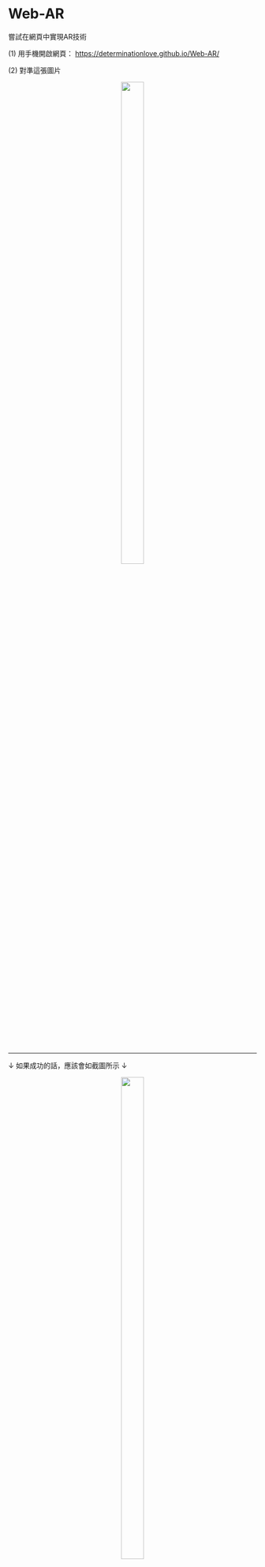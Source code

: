 # Web-AR

 嘗試在網頁中實現AR技術
 

 
 (1) 用手機開啟網頁： https://determinationlove.github.io/Web-AR/
 
 (2) 對準這張圖片
 <div class="half" align="center">
 <img src="https://media.discordapp.net/attachments/448062153325412353/1057096100147904572/c050f1ad-88e6-45e4-9655-11f9275f8731.png" width="30%" height="50%"></img>
</div>

 <hr/>
 
 ↓ 如果成功的話，應該會如截圖所示 ↓
 <div class="half" align="center">
 <img src="https://media.discordapp.net/attachments/880822606582915202/1057093463688093786/Screenshot_20221227-083141.png" width="30%" height="50%"></img><img src="https://media.discordapp.net/attachments/880822606582915202/1057095056110141450/Screenshot_20221227-083714.png" width="100%" height="50%"></img>
</div>
 <hr/>
 "Mid Air Dog" (https://skfb.ly/69ZJw) by Chaitanya Krishnan is licensed under Creative Commons Attribution (http://creativecommons.org/licenses/by/4.0/).
